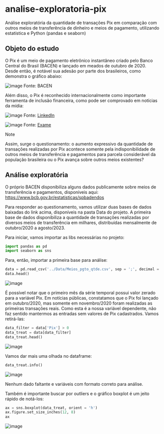 # analise-exploratoria-pix
Análise exploratória da quantidade de transações Pix em comparação com outros meios de transferência de dinheiro e meios de pagamento, utilizando estatística e Python (pandas e seaborn)

## Objeto do estudo
O Pix é um meio de pagamento eletrônico instantâneo criado pelo Banco Central do Brasil (BACEN) e lançado em meados de outubro de 2020. Desde então, é notável sua adesão por parte dos brasileiros, como demonstra o gráfico abaixo:

![image](https://github.com/LeandroHiane/analise-exploratoria-pix/assets/90648655/3934d070-fb1d-4e82-ab2a-6a1ad8b58378)
Fonte: BACEN

Além disso, o Pix é reconhecido internacionalmente como importante ferramenta de inclusão financeira, como pode ser comprovado em notícias da mídia:

![image](https://github.com/LeandroHiane/analise-exploratoria-pix/assets/90648655/4ee1b73f-062c-4a92-84d4-9724ea094738)
Fonte: [LinkedIn](https://www.linkedin.com/news/story/pix-%C3%A9-reconhecido-por-inclus%C3%A3o-financeira-em-pr%C3%AAmio-internacional-5773596/?utm_source=rss&utm_campaign=storylines_pt)

![image](https://github.com/LeandroHiane/analise-exploratoria-pix/assets/90648655/9d3b54c2-da67-4b91-ba73-1762c3e3f633)
Fonte: [Exame](https://exame.com/economia/inclusao-financeira-com-pix-alcanca-49-milhoes-de-pessoas-ate-2021-mostra-bc/)

> [!NOTE]
> Assim, surge o questionamento: o aumento expressivo da quantidade de transações realizadas por Pix acontece somente pela indisponibilidade de outros meios de transferência e pagamentos para parcela considerável da população brasileira ou o Pix avança sobre outros meios existentes?

## Análise exploratória
O próprio BACEN disponibiliza alguns dados publicamente sobre meios de transferência e pagamentos, disponíveis aqui:
https://www.bcb.gov.br/estatisticas/spbadendos

Para responder ao questionamento, vamos utilizar duas bases de dados baixadas do link acima, disponíveis na pasta Data do projeto. A primeira base de dados disponibiliza a quantidade de transações realizadas por diversos meios de transferência em milhares, distribuídas mensalmente de outubro/2020 a agosto/2023.

Para iniciar, vamos importar as libs necessárias no projeto:
```python
import pandas as pd
import seaborn as sns
```

Para, então, importar a primeira base para análise:
```python
data = pd.read_csv('../Data/Meios_pgto_qtde.csv', sep = ';', decimal = ',')
data.head()
```
![image](https://github.com/LeandroHiane/analise-exploratoria-pix/assets/90648655/9cb9b8e5-dd6e-42ab-bcbf-5cea91c710dc)

É possível notar que o primeiro mês da série temporal possui valor zerado para a variável Pix. Em notícias públicas, constatamos que o Pix foi lançado em outubro/2020, mas somente em novembro/2020 foram realizadas as primeiras transações reais. Como esta é a nossa variável dependente, não faz sentido mantermos as entradas sem valores de Pix cadastrados. Vamos retirá-las:
```python
data_filter = data['Pix'] > 0
data_treat = data[data_filter]
data_treat.head()
```
![image](https://github.com/LeandroHiane/analise-exploratoria-pix/assets/90648655/677cb273-c64f-4b57-84a9-3d173125776e)

Vamos dar mais uma olhada no dataframe:
```python
data_treat.info()
```
![image](https://github.com/LeandroHiane/analise-exploratoria-pix/assets/90648655/15b88109-203f-45c8-93f6-0fcf10faecea)

Nenhum dado faltante e variáveis com formato correto para análise.

Também é importante buscar por outliers e o gráfico boxplot é um jeito rápido de notá-los:
```python
ax = sns.boxplot(data_treat, orient = 'h')
ax.figure.set_size_inches(12, 8)
ax
```
![image](https://github.com/LeandroHiane/analise-exploratoria-pix/assets/90648655/46261b9d-58ef-47d7-9f55-002289ea2f72)

